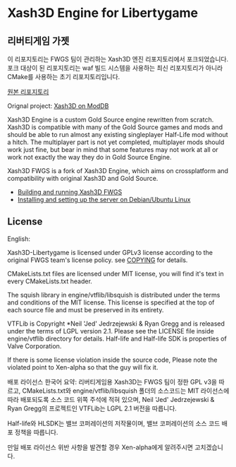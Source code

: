 # Xash3D Engine for Libertygame
## 리버티게임 가젯

이 리포지토리는 FWGS 팀이 관리하는 Xash3D 엔진 리포지토리에서 포크되었습니다. 포크 대상이 된 리포지토리는 waf 빌드 시스템을 사용하는 최신 리포지토리가 아니라 CMake를 사용하는 초기 리포지토리입니다.

[원본 리포지토리](https://github.com/FWGS/xash3d)

Orignal project: [Xash3D on ModDB](http://www.moddb.com/engines/xash3d-engine)

Xash3D Engine is a custom Gold Source engine rewritten from scratch. Xash3D
is compatible with many of the Gold Source games and mods and should be
able to run almost any existing singleplayer Half-Life mod without a hitch.
The multiplayer part is not yet completed, multiplayer mods should work just
fine, but bear in mind that some features may not work at all or work not
exactly the way they do in Gold Source Engine.

Xash3D FWGS is a fork of Xash3D Engine, which aims on crossplatform and compatibility
with original Xash3D and Gold Source.

- [Building and running Xash3D FWGS](https://github.com/FWGS/xash3d/wiki/Building-and-running)
- [Installing and setting up the server on Debian/Ubuntu Linux](https://github.com/FWGS/xash3d/wiki/How-to-set-up-a-Xash3D-Dedicated-Server-on-Debian-Ubuntu-Linux)

## License
English:

Xash3D-Libertygame is licensed under GPLv3 license according to the original FWGS team's license policy. see [COPYING](https://github.com/FWGS/xash3d/blob/master/COPYING) for details.

CMakeLists.txt files are licensed under MIT license, you will find it's text
in every CMakeLists.txt header.

The squish library in engine/vtflib/libsquish is distributed under the terms and conditions of the MIT
license. This license is specified at the top of each source file and must be
preserved in its entirety.

VTFLib is Copyright *Neil 'Jed' Jedrzejewski & Ryan Gregg and is released under the terms of LGPL version 2.1. Please see the LICENSE file inside engine/vtflib directory for details. Half-life and Half-life SDK is properties of Valve Corporation.

If there is some license violation inside the source code, Please note the violated point to Xen-alpha so that the guy will fix it.

배포 라이선스 한국어 요약:
리버티게임용 Xash3D는 FWGS 팀이 정한 GPL v3을 따르고, CMakeLists.txt와 engine/vtflib/libsquish 폴더의 소스코드는 MIT 라이선스에 따라 배포되도록 소스 코드 위쪽 주석에 적혀 있으며, Neil 'Jed' Jedrzejewski & Ryan Gregg의 프로젝트인 VTFLib는 LGPL 2.1 버전을 따릅니다.

Half-life와 HLSDK는 밸브 코퍼레이션의 저작물이며, 밸브 코퍼레이션의 소스 코드 배포 정책을 따릅니다.

만일 배포 라이선스 위반 사항을 발견할 경우 Xen-alpha에게 알려주시면 고치겠습니다.

